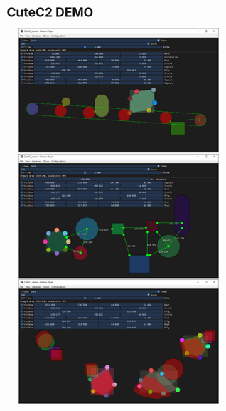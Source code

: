 # CuteC2 DEMO
 

<p align="center">
  <img src="img/Preview_1.png" width="450" title="TOI">
  <img src="img/Preview_2.png" width="450" title="GJK">
  <img src="img/Preview_3.png" width="450" title="Collisions">
</p>
